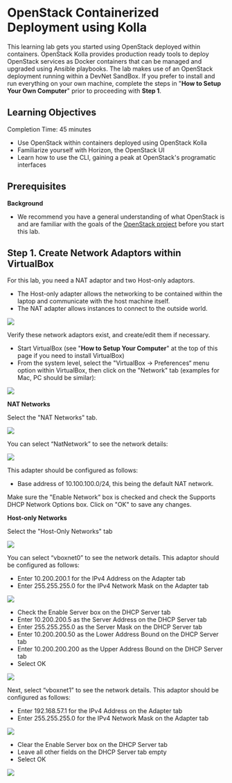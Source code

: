 # OpenStack Containerized Deployment using Kolla

This learning lab gets you started using OpenStack deployed within containers. OpenStack Kolla provides production ready tools to deploy OpenStack services as Docker containers that can be managed and upgraded using Ansible playbooks. The lab makes use of an OpenStack deployment running within a DevNet SandBox. 
If you prefer to install and run everything on your own machine, complete the steps in "**How to Setup Your Own Computer**" prior to proceeding with **Step 1**.


## Learning Objectives

Completion Time: 45 minutes

* Use OpenStack within containers deployed using OpenStack Kolla
* Familiarize yourself with Horizon, the OpenStack UI
* Learn how to use the CLI, gaining a peak at OpenStack's programatic interfaces


## Prerequisites

**Background**

* We recommend you have a general understanding of what OpenStack is and are familiar with the goals of the <a target="_blank" href="https://www.openstack.org/software">OpenStack project</a> before you start this lab.


## Step 1. Create Network Adaptors within VirtualBox

For this lab, you need a NAT adaptor and two Host-only adaptors.

* The Host-only adapter allows the networking to be contained within the laptop and communicate with the host machine itself.
* The NAT adapter allows instances to connect to the outside world.

![](/posts/files/openstack-install/images/image-step1-1.png)

Verify these network adaptors exist, and create/edit them if necessary.

* Start VirtualBox (see "**How to Setup Your Computer**" at the top of this page if you need to install VirtualBox)
* From the system level, select the "VirtualBox -> Preferences“ menu option within VirtualBox, then click on the "Network" tab (examples for Mac, PC should be similar):

![](/posts/files/openstack-install/images/image-step1-2.png)

**NAT Networks**

Select the "NAT Networks" tab.

![](/posts/files/openstack-install/images/image-step1-5.png)

You can select “NatNetwork” to see the network details:

![](/posts/files/openstack-install/images/image-step1-6.png)

This adapter should be configured as follows:



* Base address of 10.100.100.0/24, this being the default NAT network.

Make sure the "Enable Network" box is checked and check the Supports DHCP Network Options box. Click on "OK" to save any changes.

**Host-only Networks** 

Select the "Host-Only Networks" tab

![](/posts/files/openstack-install/images/image-step1-vbox00.png)

You can select “vboxnet0” to see the network details.
This adaptor should be configured as follows: 

* Enter 10.200.200.1 for the IPv4 Address on the Adapter tab
* Enter 255.255.255.0 for the IPv4 Network Mask on the Adapter tab

![](/posts/files/openstack-install/images/image-step1-vbox01.png)

* Check the Enable Server box on the DHCP Server tab
* Enter 10.200.200.5 as the Server Address on the DHCP Server tab
* Enter 255.255.255.0 as the Server Mask on the DHCP Server tab
* Enter 10.200.200.50 as the Lower Address Bound on the DHCP Server tab
* Enter 10.200.200.200 as the Upper Address Bound on the DHCP Server tab
* Select OK

![](/posts/files/openstack-install/images/image-step1-vbox02.png)

Next, select “vboxnet1” to see the network details.
This adaptor should be configured as follows: 

* Enter 192.168.57.1 for the IPv4 Address on the Adapter tab
* Enter 255.255.255.0 for the IPv4 Network Mask on the Adapter tab

![](/posts/files/openstack-install/images/image-step1-vbox11.png)

* Clear the Enable Server box on the DHCP Server tab
* Leave all other fields on the DHCP Server tab empty
* Select OK

![](/posts/files/openstack-install/images/image-step1-vbox12.png)
